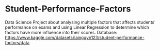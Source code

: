 # Student-Performance-Factors
Data Science Project about analysing multiple factors that affects students' performance on exams and using Linear Regression to determine which factors have more influence into their scores.
Database: https://www.kaggle.com/datasets/lainguyn123/student-performance-factors/data
